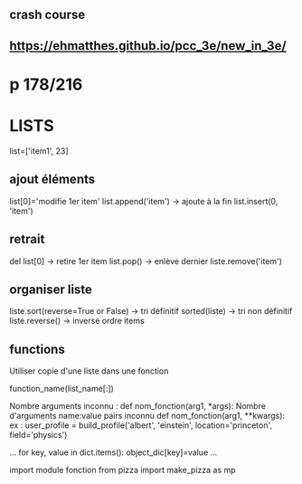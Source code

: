## crash course

## https://ehmatthes.github.io/pcc_3e/new_in_3e/

# p 178/216

# LISTS

list=['item1', 23]

## ajout éléments

list[0]='modifie 1er item'
list.append('item') -> ajoute à la fin
list.insert(0, 'item')

## retrait

del list[0] -> retire 1er item
list.pop() -> enlève dernier
liste.remove('item')

## organiser liste

liste.sort(reverse=True or False) -> tri définitif
sorted(liste) -> tri non définitif
liste.reverse() -> inverse ordre items

## functions

Utiliser copie d'une liste dans une fonction

function_name(list_name[:])

Nombre arguments inconnu :
def nom_fonction(arg1, *args):
Nombre d'arguments name:value pairs inconnu
def nom_fonction(arg1, **kwargs):
ex : user_profile = build_profile('albert', 'einstein', location='princeton', field='physics')

...
for key, value in dict.items():
object_dic[key]=value
...

import module fonction
from pizza import make_pizza as mp
